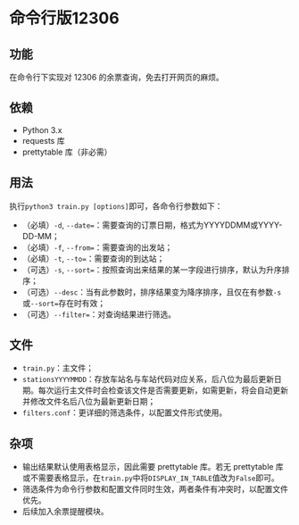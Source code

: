 # 命令行版12306

## 功能
在命令行下实现对 12306 的余票查询，免去打开网页的麻烦。

## 依赖
* Python 3.x
* requests 库
* prettytable 库（非必需）

## 用法
执行`python3 train.py [options]`即可，各命令行参数如下：

* （必填）`-d`, `--date=`：需要查询的订票日期，格式为YYYYDDMM或YYYY-DD-MM；
* （必填）`-f`, `--from=`：需要查询的出发站；
* （必填）`-t`, `--to=`：需要查询的到达站；
* （可选）`-s`, `--sort=`：按照查询出来结果的某一字段进行排序，默认为升序排序；
* （可选）`--desc`：当有此参数时，排序结果变为降序排序，且仅在有参数`-s`或`--sort=`存在时有效；
* （可选）`--filter=`：对查询结果进行筛选。

## 文件
* `train.py`：主文件；
* `stationsYYYYMMDD`：存放车站名与车站代码对应关系，后八位为最后更新日期。每次运行主文件时会检查该文件是否需要更新，如需更新，将会自动更新并修改文件名后八位为最新更新日期；
* `filters.conf`：更详细的筛选条件，以配置文件形式使用。

## 杂项
* 输出结果默认使用表格显示，因此需要 prettytable 库。若无 prettytable 库或不需要表格显示，在`train.py`中将`DISPLAY_IN_TABLE`值改为`False`即可。
* 筛选条件为命令行参数和配置文件同时生效，两者条件有冲突时，以配置文件优先。
* 后续加入余票提醒模块。
